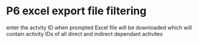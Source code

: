 # P6 excel export file filtering
enter the actvity ID when prompted
Excel file will be downloaded which will contain activity IDs of all direct and indirect dependant activites 

